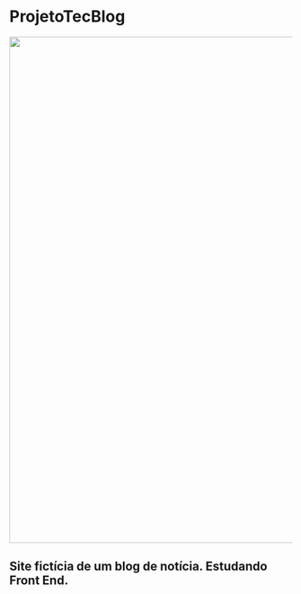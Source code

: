 # ProjetoTecBlog

<div align="center">
<img src="https://user-images.githubusercontent.com/81385265/144474815-14f626ef-23ec-4ae2-b225-9c3164a85931.png" width="900px" />
</div>


## Site fictícia de um blog de notícia. Estudando Front End. 
